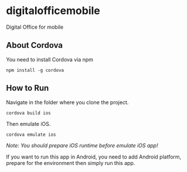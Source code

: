 # digitalofficemobile
Digital Office for mobile

## About Cordova
You need to install Cordova via npm

    npm install -g cordova

## How to Run
Navigate in the folder where you clone the project.

    cordova build ios

Then emulate iOS.

    cordova emulate ios

*Note: You should prepare iOS runtime before emulate iOS app!*

If you want to run this app in Android, you need to add Android platform, prepare for the environment then simply run this app.